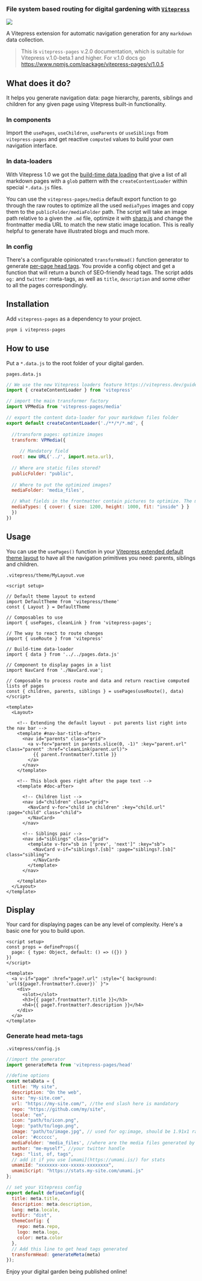 ### File system based routing for digital gardening with [`Vitepress`](https://vitepress.vuejs.org/)

![](https://img.shields.io/npm/v/vitepress-pages?color=%23eee&style=for-the-badge)

A Vitepress extension for automatic navigation generation for any `markdown` data collection.

> This is `vitepress-pages` v.2.0 documentation, which is suitable for Vitepress v.1.0-beta.1 and higher. For v.1.0 docs go https://www.npmjs.com/package/vitepress-pages/v/1.0.5

## What does it do?

It helps you generate navigation data: page hierarchy, parents, siblings and children for any given page using Vitepress built-in functionality.

### In components

Import the `usePages`, `useChildren`, `useParents` or `useSiblings` from `vitepress-pages` and get reactive `computed` values to build your own navigation interface.

### In data-loaders

With Vitepress 1.0 we got the [build-time data loading](https://vitepress.dev/guide/data-loading) that give a list of all markdown pages with a `glob` pattern with the `createContentLoader` within special `*.data.js` files.

You can use the `vitepress-pages/media` default export function to go through the raw routes to optimize all the used `mediaTypes` images and copy them to the `publicFolder/mediaFolder` path. The script will take an image path relative  to a given the `.md` file, optimize it with [sharp.js](https://github.com/lovell/sharp) and change the frontmatter media URL to match the new static image location. This is really helpful to generate have illustrated blogs and much more.

### In config

There's a configurable opinionated `transformHead()` function generator to generate [per-page head tags](https://vitepress.dev/reference/site-config#transformhead). You provide a config object and get a function that will return a bunch of SEO-friendly head tags. The script adds `og:` and `twitter:` meta-tags, as well as `title`, `description` and some other to all the pages correspondingly.

## Installation

Add `vitepress-pages` as a dependency to your project.

```bash
pnpm i vitepress-pages
```

## How to use

Put a `*.data.js` to the root folder of your digital garden.

`pages.data.js`

```js
// We use the new Vitepress loaders feature https://vitepress.dev/guide/data-loading
import { createContentLoader } from 'vitepress'

// import the main transformer factory
import VPMedia from 'vitepress-pages/media'

// export the content data-loader for your markdown files folder
export default createContentLoader('./**/*/*.md', {
  
  //transform pages: optimize images
  transform: VPMedia({
    
     // Mandatory field
  root: new URL('../', import.meta.url),
  
  // Where are static files stored?
  publicFolder: "public",
  
  // Where to put the optimized images?
  mediaFolder: 'media_files',

  // What fields in the frontmatter contain pictures to optimize. The most useful are 'cover', 'icon', 'avatar', 'logo'. 
  mediaTypes: { cover: { size: 1200, height: 1000, fit: "inside" } }
  })
})
```

## Usage

You can use the `usePages()` function in your [Vitepress extended default theme layout](https://vitepress.dev/guide/extending-default-theme#extending-the-default-theme) to have all the navigation primitives you need: parents, siblings and children.

`.vitepress/theme/MyLayout.vue`

```vue
<script setup>

// Default theme layout to extend
import DefaultTheme from 'vitepress/theme'
const { Layout } = DefaultTheme

// Composables to use
import { usePages, cleanLink } from 'vitepress-pages';

// The way to react to route changes
import { useRoute } from 'vitepress'

// Build-time data-loader
import { data } from '../../pages.data.js'

// Component to display pages in a list
import NavCard from './NavCard.vue';

// Composable to process route and data and return reactive computed lists of pages
const { children, parents, siblings } = usePages(useRoute(), data)
</script>

<template>
  <Layout>
    
    <!-- Extending the default layout - put parents list right into the nav bar -->
    <template #nav-bar-title-after>
      <nav id="parents" class="grid">
        <a v-for="parent in parents.slice(0, -1)" :key="parent.url" class="parent" :href="cleanLink(parent.url)">
          {{ parent.frontmatter?.title }}
        </a>
      </nav>
    </template>

    <!-- This block goes right after the page text -->
    <template #doc-after>

      <!-- Children list -->
      <nav id="children" class="grid">
        <NavCard v-for="child in children" :key="child.url" :page="child" class="child">
        </NavCard>
      </nav>

      <!-- Siblings pair -->
      <nav id="siblings" class="grid">
        <template v-for="sb in ['prev', 'next']" :key="sb">
          <NavCard v-if="siblings?.[sb]" :page="siblings?.[sb]" class="sibling">
          </NavCard>
        </template>
      </nav>

    </template>
  </Layout>
</template>
```

## Display

Your card for displaying pages can be any level of complexity. Here's a basic one for you to build upon.

```vue
<script setup>
const props = defineProps({
  page: { type: Object, default: () => ({}) }
})
</script>

<template>
  <a v-if="page" :href="page?.url" :style="{ background: `url(${page?.frontmatter?.cover})` }">
    <div>
      <slot></slot>
      <h3>{{ page?.frontmatter?.title }}</h3>
      <h4>{{ page?.frontmatter?.description }}</h4>
    </div>
  </a>
</template>
```

### Generate head meta-tags

`.vitepress/config.js`

```js
//import the generator 
import generateMeta from 'vitepress-pages/head'

//define options
const metaData = {
  title: "My site",
  description: "On the web",
  site: "my-site.com",
  url: "https://my-site.com/", //the end slash here is mandatory
  repo: "https://github.com/my/site",
  locale: "en",
  icon: "path/to/icon.png",
  logo: "path/to/logo.png",
  image: "path/to/image.jpg", // used for og:image, should be 1.91x1 ratio
  color: '#cccccc',
  mediaFolder: 'media_files', //where are the media files generated by `vitepress-pages/media` located
  author: "me-myself", //your twitter handle
  tags: "list, of, tags",
  // add it if you use [umami](https://umami.is/) for stats
  umamiId: "xxxxxxx-xxx-xxxxx-xxxxxxxx",
  umamiScript: "https://stats.my-site.com/umami.js"
};

// set your Vitepress config
export default defineConfig({
  title: meta.title,
  description: meta.description,
  lang: meta.locale,
  outDir: "dist",
  themeConfig: {
    repo: meta.repo,
    logo: meta.logo,
    color: meta.color
  },
  // Add this line to get head tags generated
  transformHead: generateMeta(meta)
});
```


Enjoy your digital garden being published online!
